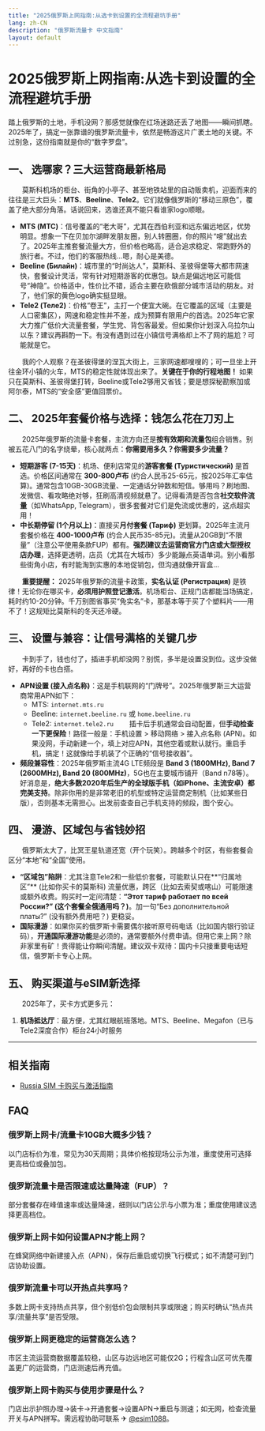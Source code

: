 ```yaml
---
title: "2025俄罗斯上网指南:从选卡到设置的全流程避坑手册"
lang: zh-CN
description: "俄罗斯流量卡 中文指南"
layout: default
---
```

# 2025俄罗斯上网指南:从选卡到设置的全流程避坑手册

踏上俄罗斯的土地，手机没网？那感觉就像在红场迷路还丢了地图——瞬间抓瞎。2025年了，搞定一张靠谱的俄罗斯流量卡，依然是畅游这片广袤土地的关键。不过别急，这份指南就是你的“数字罗盘”。

## 一、 选哪家？三大运营商最新格局

　　莫斯科机场的柜台、街角的小亭子、甚至地铁站里的自动贩卖机，迎面而来的往往是三大巨头：**MTS**、**Beeline**、**Tele2**。它们就像俄罗斯的“移动三原色”，覆盖了绝大部分角落。话说回来，选谁还真不能只看谁家logo顺眼。

*   **MTS (МТС)**：信号覆盖的“老大哥”，尤其在西伯利亚和远东偏远地区，优势明显。想象一下在贝加尔湖畔发朋友圈，别人转圈圈，你的照片“嗖”就出去了。2025年主推套餐流量大方，但价格也略高，适合追求稳定、常跑野外的旅行者。不过，他们的客服热线…嗯，耐心是美德。
*   **Beeline (Билайн)**：城市里的“时尚达人”，莫斯科、圣彼得堡等大都市网速快，套餐设计灵活，常有针对短期游客的优惠包。缺点是偏远地区可能信号“神隐”。价格适中，性价比不错，适合主要在欧俄部分城市活动的朋友。对了，他们家的黄色logo确实挺显眼。
*   **Tele2 (Теле2)**：价格“卷王”，主打一个便宜大碗。在它覆盖的区域（主要是人口密集区），网速和稳定性并不差，成为预算有限用户的首选。2025年它家大力推广低价大流量套餐，学生党、背包客最爱。但如果你计划深入乌拉尔山以东？建议再斟酌一下。有没有遇到过在小镇信号满格却上不了网的尴尬？可能就是它。

　　我的个人观察？在圣彼得堡的涅瓦大街上，三家网速都嗖嗖的；可一旦坐上开往金环小镇的火车，MTS的稳定性就体现出来了。**关键在于你的行程地图！** 如果只在莫斯科、圣彼得堡打转，Beeline或Tele2够用又省钱；要是想探秘勘察加或阿尔泰，MTS的“安全感”更值回票价。

## 二、 2025年套餐价格与选择：钱怎么花在刀刃上

　　2025年俄罗斯的流量卡套餐，主流方向还是**按有效期和流量包**组合销售。别被五花八门的名字绕晕，核心就两点：**你需要用多久？你需要多少流量？**

*   **短期游客 (7-15天)**：机场、便利店常见的**游客套餐 (Туристический)** 是首选。价格区间通常在 **300-800卢布** (约合人民币25-65元，按2025年汇率估算)。通常包含10GB-30GB流量、一定通话分钟数和短信。够用吗？刷地图、发微信、看攻略绝对够，狂刷高清视频就悬了。记得看清是否包含**社交软件流量**（如WhatsApp, Telegram），很多套餐对它们是免流或优惠的，这点超实用！
*   **中长期停留 (1个月以上)**：直接买**月付套餐 (Тариф)** 更划算。2025年主流月套餐价格在 **400-1000卢布** (约合人民币35-85元)。流量从20GB到“不限量”（注意公平使用条款FUP）都有。**强烈建议去运营商官方门店或大型授权店办理**，选择更透明，店员（尤其在大城市）多少能蹦点英语单词。别小看那些街角小店，有时能淘到实惠的本地促销包，但沟通就像开盲盒…

　　**重要提醒：** 2025年俄罗斯的流量卡政策，**实名认证 (Регистрация)** 是铁律！无论你在哪买卡，**必须用护照登记激活**。机场柜台、正规门店都能当场搞定，耗时约10-20分钟。千万别图省事买“免实名”卡，那基本等于买了个塑料片——用不了！这规矩比莫斯科的冬天还冷硬。

## 三、 设置与兼容：让信号满格的关键几步

　　卡到手了，钱也付了，插进手机却没网？别慌，多半是设置没到位。这步没做好，再好的卡也白搭。

*   **APN设置 (接入点名称)**：这是手机联网的“门牌号”。2025年俄罗斯三大运营商常用APN如下：
    *   MTS: `internet.mts.ru`
    *   Beeline: `internet.beeline.ru` 或 `home.beeline.ru`
    *   Tele2: `internet.tele2.ru`
　　插卡后手机通常会自动配置，但**手动检查一下更保险**！路径一般是：手机设置 > 移动网络 > 接入点名称 (APN)。如果没网，手动新建一个，填上对应APN，其他空着或默认就行。重启手机，搞定！这就像给手机装了个正确的“信号接收器”。
*   **频段兼容性**：2025年俄罗斯主流4G LTE频段是 **Band 3 (1800MHz), Band 7 (2600MHz), Band 20 (800MHz)**，5G也在主要城市铺开（Band n78等）。好消息是，**绝大多数2020年后生产的全球版手机（如iPhone、主流安卓）都完美支持**。除非你用的是非常老旧的机型或特定运营商定制机（比如某些日版），否则基本无需担心。出发前查查自己手机支持的频段，图个安心。

## 四、 漫游、区域包与省钱妙招

　　俄罗斯太大了，比冥王星轨道还宽（开个玩笑）。跨越多个时区，有些套餐会区分“本地”和“全国”使用。

*   **“区域包”陷阱**：尤其注意Tele2和一些低价套餐，可能默认只在**“归属地区”** (比如你买卡的莫斯科) 流量优惠，跨区（比如去索契或喀山）可能限速或额外收费。购买时一定问清楚：**“Этот тариф работает по всей России?” (这个套餐全俄通用吗？)**。加一句“Без дополнительной платы?” (没有额外费用吧？) 更稳妥。
*   **国际漫游**：如果你买的俄罗斯卡需要偶尔接听原号码电话（比如国内银行验证码），**开通国际漫游功能**是必须的，通常要额外付费申请。但用它来上网？除非家里有矿！贵得能让你瞬间清醒。建议双卡双待：国内卡只接重要电话短信，俄罗斯卡专心上网。

## 五、 购买渠道与eSIM新选择

　　2025年了，买卡方式更多元：

1.  **机场抵达厅**：最方便，尤其红眼航班落地。MTS、Beeline、Megafon（已与Tele2深度合作）柜台24小时服务

<!-- crosslink -->
---

## 相关指南

- [Russia SIM 卡购买与激活指南](https://faciylike.github.io/russia-sim-guides)

<!-- BEGIN_RUSSIA_FAQ -->
## FAQ

### 俄罗斯上网卡/流量卡10GB大概多少钱？
以门店标价为准，常见为30天周期；具体价格按现场公示为准，重度使用可选择更高档位或叠加包。

### 俄罗斯流量卡是否限速或达量降速（FUP）？
部分套餐存在峰值速率或达量降速，细则以门店公示与小票为准；重度使用建议选择更高档位。

### 俄罗斯上网卡如何设置APN才能上网？
在蜂窝网络中新建接入点（APN），保存后重启或切换飞行模式；如不清楚可到门店协助设置。

### 俄罗斯流量卡可以开热点共享吗？
多数上网卡支持热点共享，但个别低价包会限制共享或限速；购买时确认“热点共享/流量共享”是否受限。

### 俄罗斯上网更稳定的运营商怎么选？
市区主流运营商数据覆盖较稳，山区与边远地区可能仅2G；行程含山区可优先覆盖更广的运营商，门店测速后再充值。

### 俄罗斯上网卡购买与使用步骤是什么？
门店出示护照办理→装卡→开通套餐→设置APN→重启与测速；如无网，检查流量开关与APN拼写。需远程协助可联系 ✈ [@esim1088](https://t.me/s/esim1088)。

<script type="application/ld+json">
{"@context": "https://schema.org", "@type": "FAQPage", "mainEntity": [{"@type": "Question", "name": "俄罗斯上网卡/流量卡10GB大概多少钱？", "acceptedAnswer": {"@type": "Answer", "text": "以门店标价为准，常见为30天周期；具体价格按现场公示为准，重度使用可选择更高档位或叠加包。"}}, {"@type": "Question", "name": "俄罗斯流量卡是否限速或达量降速（FUP）？", "acceptedAnswer": {"@type": "Answer", "text": "部分套餐存在峰值速率或达量降速，细则以门店公示与小票为准；重度使用建议选择更高档位。"}}, {"@type": "Question", "name": "俄罗斯上网卡如何设置APN才能上网？", "acceptedAnswer": {"@type": "Answer", "text": "在蜂窝网络中新建接入点（APN），保存后重启或切换飞行模式；如不清楚可到门店协助设置。"}}, {"@type": "Question", "name": "俄罗斯流量卡可以开热点共享吗？", "acceptedAnswer": {"@type": "Answer", "text": "多数上网卡支持热点共享，但个别低价包会限制共享或限速；购买时确认“热点共享/流量共享”是否受限。"}}, {"@type": "Question", "name": "俄罗斯上网更稳定的运营商怎么选？", "acceptedAnswer": {"@type": "Answer", "text": "市区主流运营商数据覆盖较稳，山区与边远地区可能仅2G；行程含山区可优先覆盖更广的运营商，门店测速后再充值。"}}, {"@type": "Question", "name": "俄罗斯上网卡购买与使用步骤是什么？", "acceptedAnswer": {"@type": "Answer", "text": "门店出示护照办理→装卡→开通套餐→设置APN→重启与测速；如无网，检查流量开关与APN拼写。需远程协助可联系 ✈ @esim1088。"}}]}
</script>
<!-- END_RUSSIA_FAQ -->
